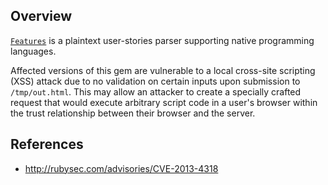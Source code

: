 ## Overview
[`Features`](https://rubygems.org/gems/features) is a plaintext user-stories parser supporting native programming languages.

Affected versions of this gem are vulnerable to a local cross-site scripting  (XSS) attack due to no validation on certain inputs upon submission to `/tmp/out.html`. This may allow an attacker to create a specially crafted request that would execute arbitrary script code in a user's browser within the trust relationship between their browser and the server.

## References
- http://rubysec.com/advisories/CVE-2013-4318

